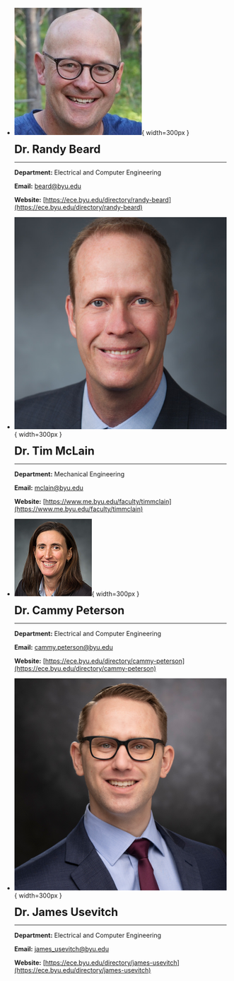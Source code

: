 <div class="grid cards" markdown>

-   ![](assets/randy_beard.jpg){ width=300px }

    **<span style="font-size: 25px;">Dr. Randy Beard</span>**

    ---

    **Department:** Electrical and Computer Engineering

    **Email:** beard@byu.edu

    **Website:** [https://ece.byu.edu/directory/randy-beard](https://ece.byu.edu/directory/randy-beard)

-   ![](assets/tim_mclain.jpg){ width=300px }

    **<span style="font-size: 25px;">Dr. Tim McLain</span>**

    ---

    **Department:** Mechanical Engineering

    **Email:** mclain@byu.edu

    **Website:** [https://www.me.byu.edu/faculty/timmclain](https://www.me.byu.edu/faculty/timmclain)

-   ![](assets/cammy_peterson.jpg){ width=300px }

    **<span style="font-size: 25px;">Dr. Cammy Peterson</span>**


    ---
    **Department:** Electrical and Computer Engineering

    **Email:** cammy.peterson@byu.edu

    **Website:** [https://ece.byu.edu/directory/cammy-peterson](https://ece.byu.edu/directory/cammy-peterson)

-   ![](assets/james_usevitch.jpg){ width=300px }

    **<span style="font-size: 25px;">Dr. James Usevitch</span>**

    ---

    **Department:** Electrical and Computer Engineering

    **Email:** james_usevitch@byu.edu

    **Website:** [https://ece.byu.edu/directory/james-usevitch](https://ece.byu.edu/directory/james-usevitch)

</div>

